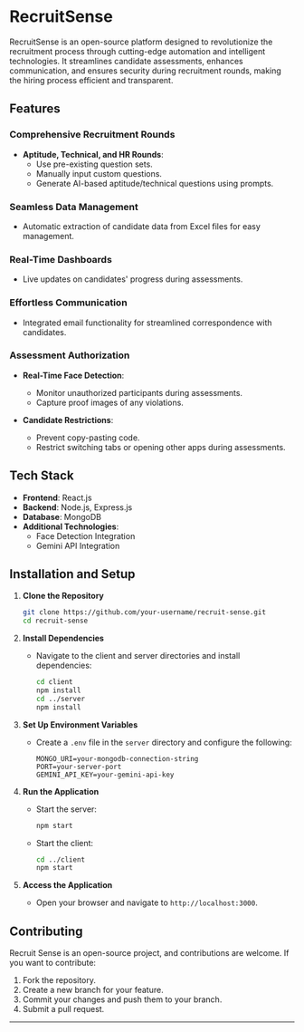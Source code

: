 # RecruitSense

RecruitSense is an open-source platform designed to revolutionize the recruitment process through cutting-edge automation and intelligent technologies. It streamlines candidate assessments, enhances communication, and ensures security during recruitment rounds, making the hiring process efficient and transparent.

## Features

### Comprehensive Recruitment Rounds
- **Aptitude, Technical, and HR Rounds**:  
  - Use pre-existing question sets.  
  - Manually input custom questions.  
  - Generate AI-based aptitude/technical questions using prompts.  

### Seamless Data Management
- Automatic extraction of candidate data from Excel files for easy management.

### Real-Time Dashboards
- Live updates on candidates' progress during assessments.

### Effortless Communication
- Integrated email functionality for streamlined correspondence with candidates.

### Assessment Authorization
- **Real-Time Face Detection**:  
  - Monitor unauthorized participants during assessments.  
  - Capture proof images of any violations.  

- **Candidate Restrictions**:  
  - Prevent copy-pasting code.  
  - Restrict switching tabs or opening other apps during assessments.

## Tech Stack
- **Frontend**: React.js  
- **Backend**: Node.js, Express.js  
- **Database**: MongoDB  
- **Additional Technologies**:  
  - Face Detection Integration  
  - Gemini API Integration  

## Installation and Setup

1. **Clone the Repository**
   ```bash
   git clone https://github.com/your-username/recruit-sense.git
   cd recruit-sense
   ```

2. **Install Dependencies**
   - Navigate to the client and server directories and install dependencies:
     ```bash
     cd client
     npm install
     cd ../server
     npm install
     ```

3. **Set Up Environment Variables**
   - Create a `.env` file in the `server` directory and configure the following:
     ```
     MONGO_URI=your-mongodb-connection-string
     PORT=your-server-port
     GEMINI_API_KEY=your-gemini-api-key
     ```

4. **Run the Application**
   - Start the server:
     ```bash
     npm start
     ```
   - Start the client:
     ```bash
     cd ../client
     npm start
     ```

5. **Access the Application**
   - Open your browser and navigate to `http://localhost:3000`.

## Contributing
Recruit Sense is an open-source project, and contributions are welcome. If you want to contribute:
1. Fork the repository.
2. Create a new branch for your feature.
3. Commit your changes and push them to your branch.
4. Submit a pull request.


---
